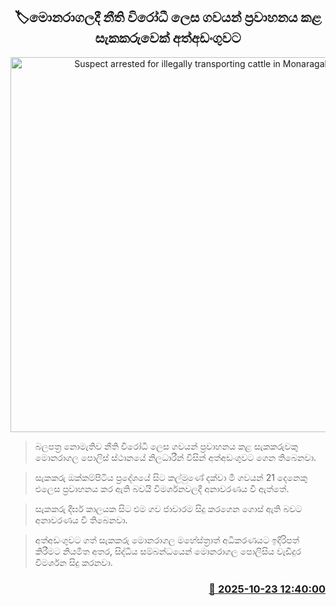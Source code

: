 <p align='center'><b><h2 align='center' title='Suspect arrested for illegally transporting cattle in Monaragala'>🏷මොනරාගලදී නීති විරෝධී ලෙස ගවයන් ප්‍රවාහනය කළ සැකකරුවෙක් අත්අඩංගුවට</h2></b></p>
<p align='center'><img src='https://helakuru.sgp1.cdn.digitaloceanspaces.com/esana/images/lib/arrested-2[1].jpg' width='600' alt='Suspect arrested for illegally transporting cattle in Monaragala'></p>

> බලපත්‍ර නොමැතිව නීති විරෝධී ලෙස ගවයන් ප්‍රවාහනය කළ සැකකරුවකු මොනරාගල පොලිස් ස්ථානයේ නිලධාරීන් විසින් අත්අඩංගුවට ගෙන තිබෙනවා.

> සැකකරු ඔක්කම්පිටිය ප්‍රදේශයේ සිට කල්මුණේ දක්වා මී ගවයන් 21 දෙනෙකු එලෙස ප්‍රවාහනය කර ඇති බවයි විමර්ශනවලදී අනාවරණය වී ඇත්තේ.

> සැකකරු දීර්ඝ කාලයක සිට එම ගව ජාවාරම සිදු කරගෙන ගොස් ඇති බවට අනාවරණය වී තිබෙනවා.

> අත්අඩංගුවට ගත් සැකකරු මොනරාගල මහේස්ත්‍රාත් අධිකරණයට ඉදිරිපත් කිරීමට නියමිත අතර, සිද්ධිය සම්බන්ධයෙන් මොනරාගල පොලිසිය වැඩිදුර විමර්ශන සිදු කරනවා.



<h3 align='right'><a href='https://www.helakuru.lk/esana/p/114726/'>📅 2025-10-23 12:40:00</a></h3>
